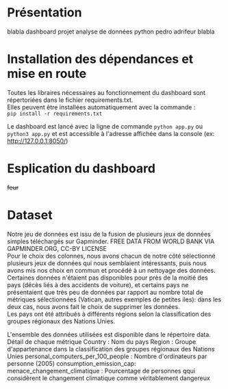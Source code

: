 # Présentation
blabla dashboard projet analyse de données python pedro adrifeur blabla

# Installation des dépendances et mise en route
Toutes les libraires nécessaires au fonctionnement du dashboard sont répertoriées dans le fichier requirements.txt.  
Elles peuvent être installées automatiquement avec la commande :  
`pip install -r requirements.txt`

Le dashboard est lancé avec la ligne de commande `python app.py` ou `python3 app.py` et est accessible à l'adresse affichée dans la console (ex: http://127.0.0.1:8050/)

# Esplication du dashboard
~~feur~~  
# Dataset  
Notre jeu de données est issu de la fusion de plusieurs jeux de données simples téléchargés sur Gapminder.  FREE DATA FROM WORLD BANK VIA GAPMINDER.ORG, CC-BY LICENSE  
Pour le choix des colonnes, nous avons chacun de notre côté sélectionné plusieurs jeux de données qui nous semblaient intéressants, puis nous avons mis nos choix en commun et procédé à un nettoyage des données. Certaines données n'étaient pas disponibles pour près de la moitié des pays (décès liés à des accidents de voiture), et certains pays ne présentaient que très peu de données par rapport au nombre total de métriques sélectionnées (Vatican, autres exemples de petites iles): dans les deux cas, nous avons fait le choix de supprimer les données.  
Les pays ont été attribués à différents régions selon la classification des groupes régionaux des Nations Unies.

L'ensemble des données utilisées est disponible dans le répertoire data.  
Détail de chaque métrique
Country : Nom du pays
Region : Groupe d'appartenance dans la classification des groupes régionaux des Nations Unies
personal_computers_per_100_people : Nombre d'ordinateurs par personne (2005)
consumption_emission_cap:
menace_changement_climatique : Pourcentage de personnes qqui considèrent le changement climatique comme véritablement dangereux
